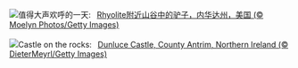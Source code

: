 ![](https://www.bing.com/th?id=OHR.RhyoliteDonkeys_ZH-CN2626127533_UHD.jpg&w=1000)值得大声欢呼的一天:&nbsp;&ensp;[Rhyolite附近山谷中的驴子，内华达州，美国 (© Moelyn Photos/Getty Images)](https://www.bing.com/th?id=OHR.RhyoliteDonkeys_ZH-CN2626127533_UHD.jpg)
<br><br/>
![](https://www.bing.com/th?id=OHR.DunluceIreland_EN-US6236791025_UHD.jpg&w=1000)Castle on the rocks:&nbsp;&ensp;[Dunluce Castle, County Antrim, Northern Ireland (© DieterMeyrl/Getty Images)](https://www.bing.com/th?id=OHR.DunluceIreland_EN-US6236791025_UHD.jpg)
<br><br/>
